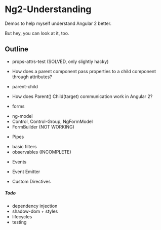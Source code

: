 # Ng2-Understanding

Demos to help myself understand Angular 2 better.

But hey, you can look at it, too.

## Outline

* props-attrs-test (SOLVED, only slightly hacky)
 - How does a parent component pass properties to a child component through attributes?
 
* parent-child
 - How does Parent() Child(target) communication work in Angular 2?
 
* forms
 - ng-model
 - Control, Control-Group, NgFormModel
 - FormBuilder (NOT WORKING)

* Pipes
 - basic filters
 - observables (INCOMPLETE)
 
* Events
 - Event Emitter

* Custom Directives

##### Todo

* dependency injection
* shadow-dom + styles
* lifecycles
* testing